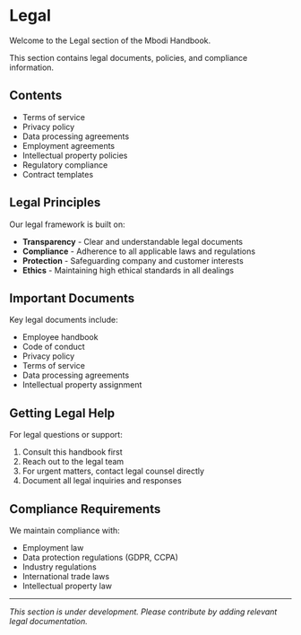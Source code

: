 # Legal

Welcome to the Legal section of the Mbodi Handbook.

This section contains legal documents, policies, and compliance information.

## Contents

- Terms of service
- Privacy policy
- Data processing agreements
- Employment agreements
- Intellectual property policies
- Regulatory compliance
- Contract templates

## Legal Principles

Our legal framework is built on:

- **Transparency** - Clear and understandable legal documents
- **Compliance** - Adherence to all applicable laws and regulations
- **Protection** - Safeguarding company and customer interests
- **Ethics** - Maintaining high ethical standards in all dealings

## Important Documents

Key legal documents include:

- Employee handbook
- Code of conduct
- Privacy policy
- Terms of service
- Data processing agreements
- Intellectual property assignment

## Getting Legal Help

For legal questions or support:

1. Consult this handbook first
2. Reach out to the legal team
3. For urgent matters, contact legal counsel directly
4. Document all legal inquiries and responses

## Compliance Requirements

We maintain compliance with:

- Employment law
- Data protection regulations (GDPR, CCPA)
- Industry regulations
- International trade laws
- Intellectual property law

---

*This section is under development. Please contribute by adding relevant legal documentation.*
